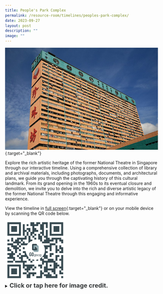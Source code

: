 ```yaml
---
title: People's Park Complex
permalink: /resource-room/timelines/peoples-park-complex/
date: 2023-09-27
layout: post
description: ""
image: ""
---
```

[![Alt text for image on Isomer site](/images/peoples-park-complex-cover-1.jpg)](https://go.gov.sg/tlppc){:target="_blank"}

Explore the rich artistic heritage of the former National Theatre in Singapore through our interactive timeline. Using a comprehensive collection of library and archival materials, including photographs, documents, and architectural plans, we guide you through the captivating history of this cultural landmark. From its grand opening in the 1960s to its eventual closure and demolition, we invite you to delve into the rich and diverse artistic legacy of the former National Theatre through this engaging and informative experience.

View the timeline in [full screen](https://go.gov.sg/tlppc){:target="_blank"} or on your mobile device by scanning the QR code below.

<img src="/images/qr-code-timeline-peoples-park-complex.png" alt="qr-code-beforeafter-raffles-hotel" style="width:200px;">

<details>
<summary><span style="font-weight: 700; font-size: 20px; font-style: normal; color:#353839">Click or tap here for image credit.</span></summary>
<br>	
<span style="font-weight: 400; font-size: 20px; font-style: normal; color:#778899">Ministry of Information and the Arts Collection, courtesy of National Archives of Singapore
</span>
	
</details>
